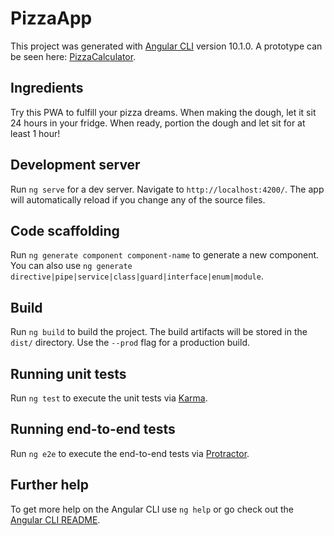 # PizzaApp

This project was generated with [Angular CLI](https://github.com/angular/angular-cli) version 10.1.0.
A prototype can be seen here: [PizzaCalculator](https://pickmylight.github.io/PizzaCalculator/#/home/calculator).

## Ingredients

Try this PWA to fulfill your pizza dreams. When making the dough, let it sit 24 hours in your fridge. When ready, portion the dough and let sit for at least 1 hour!

## Development server

Run `ng serve` for a dev server. Navigate to `http://localhost:4200/`. The app will automatically reload if you change any of the source files.

## Code scaffolding

Run `ng generate component component-name` to generate a new component. You can also use `ng generate directive|pipe|service|class|guard|interface|enum|module`.

## Build

Run `ng build` to build the project. The build artifacts will be stored in the `dist/` directory. Use the `--prod` flag for a production build.

## Running unit tests

Run `ng test` to execute the unit tests via [Karma](https://karma-runner.github.io).

## Running end-to-end tests

Run `ng e2e` to execute the end-to-end tests via [Protractor](http://www.protractortest.org/).

## Further help

To get more help on the Angular CLI use `ng help` or go check out the [Angular CLI README](https://github.com/angular/angular-cli/blob/master/README.md).
